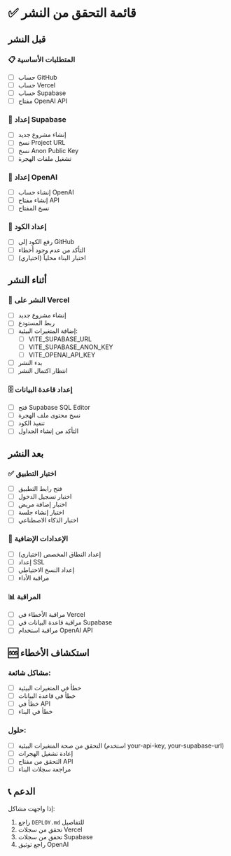# ✅ قائمة التحقق من النشر

## قبل النشر

### 📋 المتطلبات الأساسية
- [ ] حساب GitHub
- [ ] حساب Vercel
- [ ] حساب Supabase
- [ ] مفتاح OpenAI API

### 🔧 إعداد Supabase
- [ ] إنشاء مشروع جديد
- [ ] نسخ Project URL
- [ ] نسخ Anon Public Key
- [ ] تشغيل ملفات الهجرة

### 🔑 إعداد OpenAI
- [ ] إنشاء حساب OpenAI
- [ ] إنشاء مفتاح API
- [ ] نسخ المفتاح

### 📁 إعداد الكود
- [ ] رفع الكود إلى GitHub
- [ ] التأكد من عدم وجود أخطاء
- [ ] اختبار البناء محلياً (اختياري)

## أثناء النشر

### 🚀 النشر على Vercel
- [ ] إنشاء مشروع جديد
- [ ] ربط المستودع
- [ ] إضافة المتغيرات البيئية:
  - [ ] VITE_SUPABASE_URL
  - [ ] VITE_SUPABASE_ANON_KEY
  - [ ] VITE_OPENAI_API_KEY
- [ ] بدء النشر
- [ ] انتظار اكتمال النشر

### 🗄️ إعداد قاعدة البيانات
- [ ] فتح Supabase SQL Editor
- [ ] نسخ محتوى ملف الهجرة
- [ ] تنفيذ الكود
- [ ] التأكد من إنشاء الجداول

## بعد النشر

### ✅ اختبار التطبيق
- [ ] فتح رابط التطبيق
- [ ] اختبار تسجيل الدخول
- [ ] اختبار إضافة مريض
- [ ] اختبار إنشاء جلسة
- [ ] اختبار الذكاء الاصطناعي

### 🔧 الإعدادات الإضافية
- [ ] إعداد النطاق المخصص (اختياري)
- [ ] إعداد SSL
- [ ] إعداد النسخ الاحتياطي
- [ ] مراقبة الأداء

### 📊 المراقبة
- [ ] مراقبة الأخطاء في Vercel
- [ ] مراقبة قاعدة البيانات في Supabase
- [ ] مراقبة استخدام OpenAI API

## 🆘 استكشاف الأخطاء

### مشاكل شائعة:
- [ ] خطأ في المتغيرات البيئية
- [ ] خطأ في قاعدة البيانات
- [ ] خطأ في API
- [ ] خطأ في البناء

### حلول:
- [ ] التحقق من صحة المتغيرات البيئية (استخدم your-api-key, your-supabase-url)
- [ ] إعادة تشغيل الهجرات
- [ ] التحقق من مفتاح API
- [ ] مراجعة سجلات البناء

## 📞 الدعم

إذا واجهت مشاكل:
1. راجع `DEPLOY.md` للتفاصيل
2. تحقق من سجلات Vercel
3. تحقق من سجلات Supabase
4. راجع توثيق OpenAI 